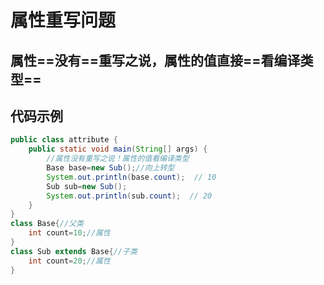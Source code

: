 # 属性重写问题

## 属性==没有==重写之说，属性的值直接==看编译类型==

## 代码示例

```java
public class attribute {
    public static void main(String[] args) {
        //属性没有重写之说！属性的值看编译类型
        Base base=new Sub();//向上转型
        System.out.println(base.count);  // 10
        Sub sub=new Sub();
        System.out.println(sub.count);  // 20
    }
}
class Base{//父类
    int count=10;//属性
}
class Sub extends Base{//子类
    int count=20;//属性
}
```
